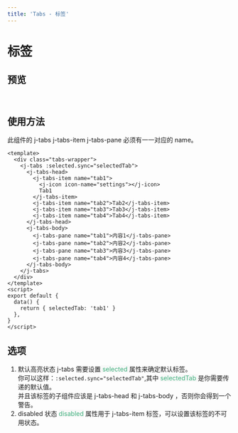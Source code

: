 ```yaml
---
title: 'Tabs - 标签'
---
```


# 标签

## 预览

&nbsp;
<ClientOnly>
<tabs-demo></tabs-demo>
</ClientOnly>

## 使用方法

此组件的 j-tabs j-tabs-item j-tabs-pane 必须有一一对应的 name。

```vue
<template>
  <div class="tabs-wrapper">
    <j-tabs :selected.sync="selectedTab">
      <j-tabs-head>
        <j-tabs-item name="tab1">
          <j-icon icon-name="settings"></j-icon>
          Tab1
        </j-tabs-item>
        <j-tabs-item name="tab2">Tab2</j-tabs-item>
        <j-tabs-item name="tab3">Tab3</j-tabs-item>
        <j-tabs-item name="tab4">Tab4</j-tabs-item>
      </j-tabs-head>
      <j-tabs-body>
        <j-tabs-pane name="tab1">内容1</j-tabs-pane>
        <j-tabs-pane name="tab2">内容2</j-tabs-pane>
        <j-tabs-pane name="tab3">内容3</j-tabs-pane>
        <j-tabs-pane name="tab4">内容4</j-tabs-pane>
      </j-tabs-body>
    </j-tabs>
  </div>
</template>
<script>
export default {
  data() {
    return { selectedTab: 'tab1' }
  },
}
</script>
```

## 选项

1. 默认高亮状态
   j-tabs 需要设置<span style='color:#3eaf7c;background-color:#F8F8F8'> selected </span>属性来确定默认标签。  
   你可以这样：`:selected.sync="selectedTab"`,其中 <span style='color:#3eaf7c;background-color:#F8F8F8'>selectedTab </span>是你需要传递的默认值。  
   并且该标签的子组件应该是 j-tabs-head 和 j-tabs-body ，否则你会得到一个警告。
2. disabled 状态
   <span style='color:#3eaf7c;background-color:#F8F8F8'>disabled</span> 属性用于 j-tabs-item 标签，可以设置该标签的不可用状态。
